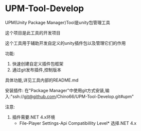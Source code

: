 # UPM-Tool-Develop
 UPM(Unity Package Manager)Tool是unity包管理工具

这个项目是此工具的开发项目

这个工具用于辅助开发自定义的unity插件包以及管理它们的作用

功能:
1. 快速创建自定义插件包框架
2. 通过git发布插件,控制版本

具体功能,详见工具内部的README.md

安装插件:
在"Package Manager"中使用git方式安装,输入:"ssh://git@github.com/Chino66/UPM-Tool-Develop.git#upm"

注意:
1. 插件需要.NET 4.x环境
    * File-Player Settings-Api Compatibillity Level* 选择.NET 4.x

